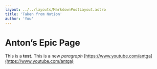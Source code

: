 ```yaml
---
layout: ../../layouts/MarkdownPostLayout.astro
title: 'Taken from Notion'
author: 'You'
---  
```

# Anton’s Epic Page


This is a  **test.** 
This is a new  *paragraph* 
[https://www.youtube.com/antga](https://www.youtube.com/antga) 
